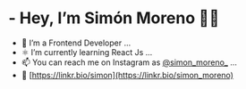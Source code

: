 # - Hey, I’m Simón Moreno 👋🏼 
- 👀 I’m a Frontend Developer ...
- ⚛️ I’m currently learning React Js ...
- 📫 You can reach me on Instagram as [@simon_moreno_](https://www.instagram.com/simon_moreno_/) ...
- 🌱 [https://linkr.bio/simon](https://linkr.bio/simon_moreno)

<!---
Simon-M20/Simon-M20 is a ✨ special ✨ repository because its `README.md` (this file) appears on your GitHub profile.
You can click the Preview link to take a look at your changes.
--->
